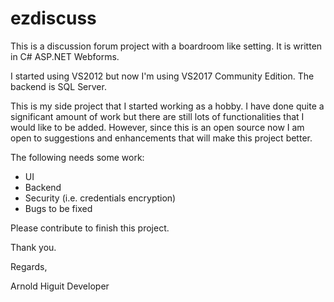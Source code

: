# ezdiscuss
This is a discussion forum project with a boardroom like setting. It is written in C# ASP.NET Webforms.

I started using VS2012 but now I'm using VS2017 Community Edition. The backend is SQL Server.

This is my side project that I started working as a hobby. I have done quite a significant amount of work but there are still 
lots of functionalities that I would like to be added. However, since this is an open source now I am open to suggestions and enhancements
that will make this project better.

The following needs some work:
- UI
- Backend
- Security (i.e. credentials encryption)
- Bugs to be fixed

Please contribute to finish this project.

Thank you.

Regards,

Arnold Higuit
Developer
